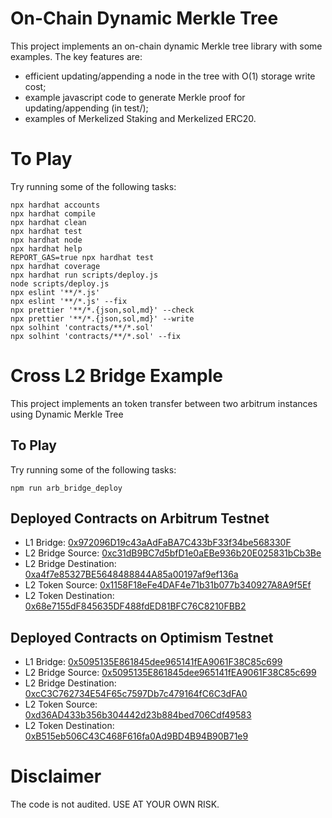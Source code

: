 # On-Chain Dynamic Merkle Tree

This project implements an on-chain dynamic Merkle tree library with some examples.  The key features are:
- efficient updating/appending a node in the tree with O(1) storage write cost;
- example javascript code to generate Merkle proof for updating/appending (in test/);
- examples of Merkelized Staking and Merkelized ERC20.


# To Play

Try running some of the following tasks:

```shell
npx hardhat accounts
npx hardhat compile
npx hardhat clean
npx hardhat test
npx hardhat node
npx hardhat help
REPORT_GAS=true npx hardhat test
npx hardhat coverage
npx hardhat run scripts/deploy.js
node scripts/deploy.js
npx eslint '**/*.js'
npx eslint '**/*.js' --fix
npx prettier '**/*.{json,sol,md}' --check
npx prettier '**/*.{json,sol,md}' --write
npx solhint 'contracts/**/*.sol'
npx solhint 'contracts/**/*.sol' --fix
```

# Cross L2 Bridge Example

This project implements an token transfer between two arbitrum instances using Dynamic Merkle Tree


## To Play

Try running some of the following tasks:

```shell
npm run arb_bridge_deploy
```

## Deployed Contracts on Arbitrum Testnet

- L1 Bridge: [0x972096D19c43aAdFaBA7C433bF33f34be568330F](https://rinkeby.etherscan.io/address/0x972096D19c43aAdFaBA7C433bF33f34be568330F#code)
- L2 Bridge Source: [0xc31dB9BC7d5bfD1e0aEBe936b20E025831bCb3Be](https://testnet.arbiscan.io/address/0xc31dB9BC7d5bfD1e0aEBe936b20E025831bCb3Be#code)
- L2 Bridge Destination: [0xa4f7e85327BE5648488844A85a00197af9ef136a](https://testnet.arbiscan.io/address/0xa4f7e85327BE5648488844A85a00197af9ef136a#code)
- L2 Token Source: [0x1158F18eFe4DAF4e71b31b077b340927A8A9f5Ef](https://testnet.arbiscan.io/address/0x1158F18eFe4DAF4e71b31b077b340927A8A9f5Ef#code)
- L2 Token Destination: [0x68e7155dF845635DF488fdED81BFC76C8210FBB2](https://testnet.arbiscan.io/address/0x68e7155dF845635DF488fdED81BFC76C8210FBB2#code)


## Deployed Contracts on Optimism Testnet

- L1 Bridge: [0x5095135E861845dee965141fEA9061F38C85c699](https://kovan.etherscan.io/address/0x5095135E861845dee965141fEA9061F38C85c699#code)
- L2 Bridge Source: [0x5095135E861845dee965141fEA9061F38C85c699](https://kovan-optimistic.etherscan.io/address/0x5095135E861845dee965141fEA9061F38C85c699#code)
- L2 Bridge Destination: [0xcC3C762734E54F65c7597Db7c479164fC6C3dFA0](https://kovan-optimistic.etherscan.io/address/0xcC3C762734E54F65c7597Db7c479164fC6C3dFA0#code)
- L2 Token Source: [0xd36AD433b356b304442d23b884bed706Cdf49583](https://kovan-optimistic.etherscan.io/address/0xd36AD433b356b304442d23b884bed706Cdf49583#code)
- L2 Token Destination: [0xB515eb506C43C468F616fa0Ad9BD4B94B90B71e9](https://kovan-optimistic.etherscan.io/address/0xB515eb506C43C468F616fa0Ad9BD4B94B90B71e9#code)


# Disclaimer
The code is not audited.  USE AT YOUR OWN RISK.

